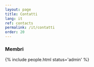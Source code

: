 ```yaml
---
layout: page
title: Contatti
lang: it
ref: contacts 
permalink: /it/contatti
order: 20
---
```


### Membri 

{% include people.html status='admin' %}
